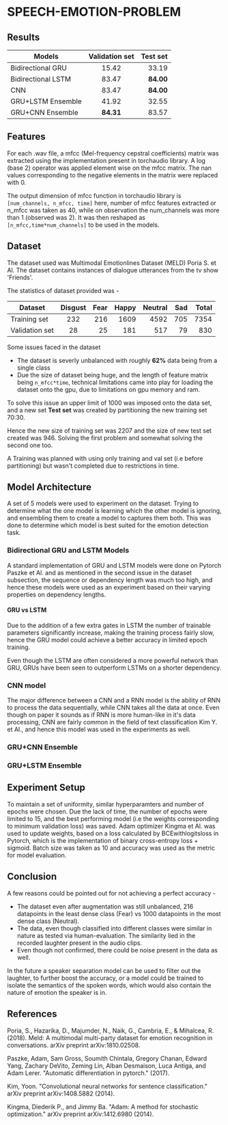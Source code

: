 # SPEECH-EMOTION-PROBLEM

## Results

| Models        |Validation set          | Test set  |
| ------------- |:-------------:| -----:|
| Bidirectional GRU      | 15.42 | 33.19 |
| Bidirectional LSTM      | 83.47      |   **84.00** |
| CNN      | 83.47      |   **84.00** |
| GRU+LSTM Ensemble      | 41.92      |   32.55 |
| GRU+CNN Ensemble  | **84.31**      |    83.57 |


## Features 
For each .wav file, a mfcc (Mel-frequency cepstral coefficients) matrix was extracted using the implementation present in torchaudio library. A log (base 2) operator was applied element wise on the mfcc matrix. The nan values corresponding to the negative elements in the matrix were replaced with 0. 

The output dimension of mfcc function in torchaudio library is `[num_channels, n_mfcc, time]` here, number of mfcc features extracted or n_mfcc was taken as 40, while on observation the num_channels was more than 1 (observed was 2). It was then reshaped as `[n_mfcc,time*num_channels]` to be used in the models. 

## Dataset 
The dataset used was Multimodal Emotionlines Dataset (MELD) Poria S. et Al. The dataset contains instances of dialogue utterances from the tv show 'Friends'.

The statistics of dataset provided was - 

| Dataset   |Disgust | Fear | Happy | Neutral | Sad | Total |           
| ------------- |:-------------:|-------------:|-------------:|-------------:|-------------:|-------------:|
|Training set      | 232 | 216 | 1609 | 4592 | 705 | 7354 | 
|Validation set     | 28 | 25 | 181 | 517 | 79 |  830 

Some issues faced in the dataset
 *  The dataset is severly unbalanced with roughly **62%** data being from a single class 
 *  Due the size of dataset being huge, and the length of feature matrix being `n_mfcc*time`, technical limitations came into play for loading the dataset onto the gpu, due to limitations on gpu memory and ram. 
 
 To solve this issue an upper limit of 1000 was imposed onto the data set, and a new set **Test set** was created by partitioning the new training set 70:30. 
 
 Hence the new size of training set was 2207 and the size of new test set created was 946. Solving the first problem and somewhat solving the second one too. 
 
 A Training was planned with using only training and val set (i.e before partitioning) but wasn't completed due to restrictions in time. 
 
## Model Architecture 
 A set of 5 models were used to experiment on the dataset. Trying to determine what the one model is learning which the other model is ignoring, and ensembling them to create a model to captures them both. This was done to determine which model is best suited for the emotion detection task. 

### Bidirectional GRU and LSTM Models 
A standard implementation of GRU and LSTM models were done on Pytorch Paszke et Al. and as mentioned in the second issue in the dataset subsection, the sequence or dependency length was much too high, and hence these models were used as an experiment based on their varying properties on dependency lengths. 

#### GRU vs LSTM 
Due to the addition of a few extra gates in LSTM the number of trainable parameters significantly increase, making the training process fairly slow, hence the GRU model could achieve a better accuracy in limited epoch training.  

Even though the LSTM are often considered a more powerful network than GRU, GRUs have been seen to outperform LSTMs on a shorter dependency. 

### CNN model
The major difference between a CNN and a RNN model is the ability of RNN to process the data sequentially, while CNN takes all the data at once. Even though on paper it sounds as if RNN is more human-like in it's data processing, CNN are fairly common in the field of text classification Kim Y. et Al., and hence this model was used in the experiments as well. 

### GRU+CNN Ensemble 

### GRU+LSTM Ensemble 

## Experiment Setup 
To maintain a set of uniformity, similar hyperparamters and number of epochs were chosen. Due the lack of time, the number of epochs were limited to 15, and the best performing model (i.e the weights corresponding to minimum validation loss) was saved. Adam optimizer Kingma et Al. was used to update weights, based on a loss calculated by BCEwithlogitsloss in Pytorch, which is the implementation of binary cross-entropy loss + sigmoid. Batch size was taken as 10 and accuracy was used as the metric for model evaluation. 

 ## Conclusion
 A few reasons could be pointed out for not achieving a perfect accuracy - 
  *  The dataset even after augmentation was still unbalanced, 216 datapoints in the least dense class (Fear) vs 1000 datapoints in the most dense class (Neutral).
  *  The data, even though classified into different classes were similar in nature as tested via human-evaluation. The similarity lied in the recorded laughter present in the audio clips. 
  *  Even though not confirmed, there could be noise present in the data as well.
  
In the future a speaker separation model can be used to filter out the laughter, to further boost the accuracy, or a model could be trained to isolate the semantics of the spoken words, which would also contain the nature of emotion the speaker is in. 
 

 ## References 
 Poria, S., Hazarika, D., Majumder, N., Naik, G., Cambria, E., & Mihalcea, R. (2018). Meld: A multimodal multi-party dataset for emotion recognition in conversations. arXiv preprint arXiv:1810.02508.
 
 Paszke, Adam, Sam Gross, Soumith Chintala, Gregory Chanan, Edward Yang, Zachary DeVito, Zeming Lin, Alban Desmaison, Luca Antiga, and Adam Lerer. "Automatic differentiation in pytorch." (2017).
 
 Kim, Yoon. "Convolutional neural networks for sentence classification." arXiv preprint arXiv:1408.5882 (2014).
 
 Kingma, Diederik P., and Jimmy Ba. "Adam: A method for stochastic optimization." arXiv preprint arXiv:1412.6980 (2014).

 
